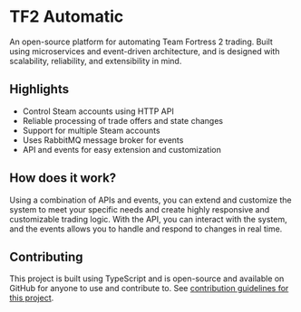 # TF2 Automatic

An open-source platform for automating Team Fortress 2 trading. Built using microservices and event-driven architecture, and is designed with scalability, reliability, and extensibility in mind.

## Highlights

- Control Steam accounts using HTTP API
- Reliable processing of trade offers and state changes
- Support for multiple Steam accounts
- Uses RabbitMQ message broker for events
- API and events for easy extension and customization

## How does it work?

Using a combination of APIs and events, you can extend and customize the system to meet your specific needs and create highly responsive and customizable trading logic. With the API, you can interact with the system, and the events allows you to handle and respond to changes in real time.

## Contributing

This project is built using TypeScript and is open-source and available on GitHub for anyone to use and contribute to. See [contribution guidelines for this project](.github/CONTRIBUTING.md).
